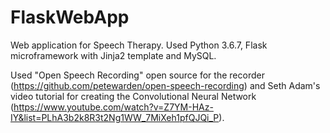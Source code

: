 # FlaskWebApp

Web application for Speech Therapy. Used Python 3.6.7, Flask microframework with Jinja2 template and MySQL. 

Used "Open Speech Recording" open source for the recorder (https://github.com/petewarden/open-speech-recording) and Seth Adam's video tutorial for creating the Convolutional Neural Network (https://www.youtube.com/watch?v=Z7YM-HAz-IY&list=PLhA3b2k8R3t2Ng1WW_7MiXeh1pfQJQi_P).


